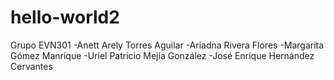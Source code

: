 # hello-world2
Grupo EVN301
-Anett Arely Torres Aguilar
-Ariadna Rivera Flores
-Margarita Gómez Manrique
-Uriel Patricio Mejía González
-José Enrique Hernández Cervantes
